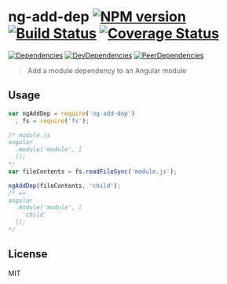 # ng-add-dep [![NPM version](https://badge.fury.io/js/ng-add-dep.svg)](http://badge.fury.io/js/ng-add-dep) [![Build Status](https://travis-ci.org/dustinspecker/ng-add-dep.svg?branch=v0.0.9)](https://travis-ci.org/dustinspecker/ng-add-dep) [![Coverage Status](https://img.shields.io/coveralls/dustinspecker/ng-add-dep.svg)](https://coveralls.io/r/dustinspecker/ng-add-dep?branch=master)
[![Dependencies](https://david-dm.org/dustinspecker/ng-add-dep.svg)](https://david-dm.org/dustinspecker/ng-add-dep/#info=dependencies&view=table) [![DevDependencies](https://david-dm.org/dustinspecker/ng-add-dep/dev-status.svg)](https://david-dm.org/dustinspecker/ng-add-dep/#info=devDependencies&view=table) [![PeerDependencies](https://david-dm.org/dustinspecker/ng-add-dep/peer-status.svg)](https://david-dm.org/dustinspecker/ng-add-dep/#info=peerDependencies&view=table)


> Add a module dependency to an Angular module

## Usage

```javascript
var ngAddDep = require('ng-add-dep')
  , fs = require('fs');

/* module.js
angular
  .module('module', [
  ]);
*/
var fileContents = fs.readFileSync('module.js');

ngAddDep(fileContents, 'child');
/* =>
angular
  .module('module', [
    'child'
  ]);
*/
```

## License
MIT